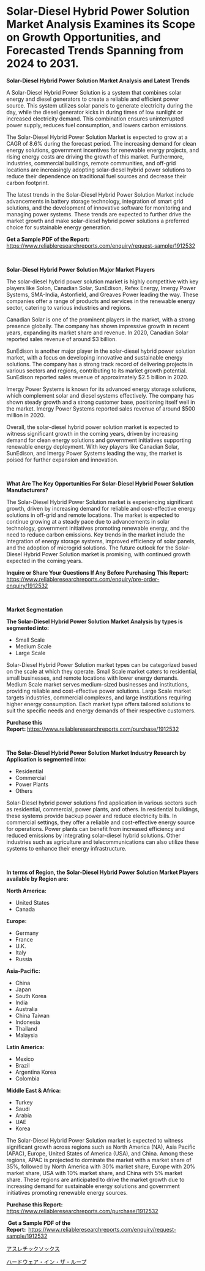 <p><h1>Solar-Diesel Hybrid Power Solution Market Analysis Examines its Scope on Growth Opportunities, and Forecasted Trends Spanning from 2024 to 2031.</h1></p><p><strong>Solar-Diesel Hybrid Power Solution Market Analysis and Latest Trends</strong></p>
<p><p>A Solar-Diesel Hybrid Power Solution is a system that combines solar energy and diesel generators to create a reliable and efficient power source. This system utilizes solar panels to generate electricity during the day, while the diesel generator kicks in during times of low sunlight or increased electricity demand. This combination ensures uninterrupted power supply, reduces fuel consumption, and lowers carbon emissions.</p><p>The Solar-Diesel Hybrid Power Solution Market is expected to grow at a CAGR of 8.6% during the forecast period. The increasing demand for clean energy solutions, government incentives for renewable energy projects, and rising energy costs are driving the growth of this market. Furthermore, industries, commercial buildings, remote communities, and off-grid locations are increasingly adopting solar-diesel hybrid power solutions to reduce their dependence on traditional fuel sources and decrease their carbon footprint.</p><p>The latest trends in the Solar-Diesel Hybrid Power Solution Market include advancements in battery storage technology, integration of smart grid solutions, and the development of innovative software for monitoring and managing power systems. These trends are expected to further drive the market growth and make solar-diesel hybrid power solutions a preferred choice for sustainable energy generation.</p></p>
<p><strong>Get a Sample PDF of the Report:&nbsp;</strong> <a href="https://www.reliableresearchreports.com/enquiry/request-sample/1912532">https://www.reliableresearchreports.com/enquiry/request-sample/1912532</a></p>
<p>&nbsp;</p>
<p><strong>Solar-Diesel Hybrid Power Solution Major Market Players</strong></p>
<p><p>The solar-diesel hybrid power solution market is highly competitive with key players like Solon, Canadian Solar, SunEdison, Refex Energy, Imergy Power Systems, SMA-India, Astonfield, and Greaves Power leading the way. These companies offer a range of products and services in the renewable energy sector, catering to various industries and regions.</p><p>Canadian Solar is one of the prominent players in the market, with a strong presence globally. The company has shown impressive growth in recent years, expanding its market share and revenue. In 2020, Canadian Solar reported sales revenue of around $3 billion.</p><p>SunEdison is another major player in the solar-diesel hybrid power solution market, with a focus on developing innovative and sustainable energy solutions. The company has a strong track record of delivering projects in various sectors and regions, contributing to its market growth potential. SunEdison reported sales revenue of approximately $2.5 billion in 2020.</p><p>Imergy Power Systems is known for its advanced energy storage solutions, which complement solar and diesel systems effectively. The company has shown steady growth and a strong customer base, positioning itself well in the market. Imergy Power Systems reported sales revenue of around $500 million in 2020.</p><p>Overall, the solar-diesel hybrid power solution market is expected to witness significant growth in the coming years, driven by increasing demand for clean energy solutions and government initiatives supporting renewable energy deployment. With key players like Canadian Solar, SunEdison, and Imergy Power Systems leading the way, the market is poised for further expansion and innovation.</p></p>
<p>&nbsp;</p>
<p><strong>What Are The Key Opportunities For Solar-Diesel Hybrid Power Solution Manufacturers?</strong></p>
<p><p>The Solar-Diesel Hybrid Power Solution market is experiencing significant growth, driven by increasing demand for reliable and cost-effective energy solutions in off-grid and remote locations. The market is expected to continue growing at a steady pace due to advancements in solar technology, government initiatives promoting renewable energy, and the need to reduce carbon emissions. Key trends in the market include the integration of energy storage systems, improved efficiency of solar panels, and the adoption of microgrid solutions. The future outlook for the Solar-Diesel Hybrid Power Solution market is promising, with continued growth expected in the coming years.</p></p>
<p><strong>Inquire or Share Your Questions If Any Before Purchasing This Report:</strong> <a href="https://www.reliableresearchreports.com/enquiry/pre-order-enquiry/1912532">https://www.reliableresearchreports.com/enquiry/pre-order-enquiry/1912532</a></p>
<p>&nbsp;</p>
<p><strong>Market Segmentation</strong></p>
<p><strong>The Solar-Diesel Hybrid Power Solution Market Analysis by types is segmented into:</strong></p>
<p><ul><li>Small Scale</li><li>Medium Scale</li><li>Large Scale</li></ul></p>
<p><p>Solar-Diesel Hybrid Power Solution market types can be categorized based on the scale at which they operate. Small Scale market caters to residential, small businesses, and remote locations with lower energy demands. Medium Scale market serves medium-sized businesses and institutions, providing reliable and cost-effective power solutions. Large Scale market targets industries, commercial complexes, and large institutions requiring higher energy consumption. Each market type offers tailored solutions to suit the specific needs and energy demands of their respective customers.</p></p>
<p><strong>Purchase this Report:&nbsp;</strong><a href="https://www.reliableresearchreports.com/purchase/1912532">https://www.reliableresearchreports.com/purchase/1912532</a></p>
<p>&nbsp;</p>
<p><strong>The Solar-Diesel Hybrid Power Solution Market Industry Research by Application is segmented into:</strong></p>
<p><ul><li>Residential</li><li>Commercial</li><li>Power Plants</li><li>Others</li></ul></p>
<p><p>Solar-Diesel hybrid power solutions find application in various sectors such as residential, commercial, power plants, and others. In residential buildings, these systems provide backup power and reduce electricity bills. In commercial settings, they offer a reliable and cost-effective energy source for operations. Power plants can benefit from increased efficiency and reduced emissions by integrating solar-diesel hybrid solutions. Other industries such as agriculture and telecommunications can also utilize these systems to enhance their energy infrastructure.</p></p>
<p>&nbsp;</p>
<p><strong>In terms of Region, the Solar-Diesel Hybrid Power Solution Market Players available by Region are:</strong></p>
<p>
    <p> <strong> North America: </strong>
        <ul>
            <li>United States</li>
            <li>Canada</li>
        </ul>
        </p> 
    <p> <strong> Europe: </strong>
        <ul>
            <li>Germany</li>
            <li>France</li>
            <li>U.K.</li>
            <li>Italy</li>
            <li>Russia</li>
        </ul>
        </p> 
    <p> <strong> Asia-Pacific: </strong>
        <ul>
            <li>China</li>
            <li>Japan</li>
            <li>South Korea</li>
            <li>India</li>
            <li>Australia</li>
            <li>China Taiwan</li>
            <li>Indonesia</li>
            <li>Thailand</li>
            <li>Malaysia</li>
        </ul>
        </p> 
    <p> <strong> Latin America: </strong>
        <ul>
            <li>Mexico</li>
            <li>Brazil</li>
            <li>Argentina Korea</li>
            <li>Colombia</li>
        </ul>
        </p> 
    <p> <strong> Middle East & Africa: </strong>
        <ul>
            <li>Turkey</li>
            <li>Saudi</li>
            <li>Arabia</li>
            <li>UAE</li>
            <li>Korea</li>
        </ul>
    </p>
    </p>
<p><p>The Solar-Diesel Hybrid Power Solution market is expected to witness significant growth across regions such as North America (NA), Asia Pacific (APAC), Europe, United States of America (USA), and China. Among these regions, APAC is projected to dominate the market with a market share of 35%, followed by North America with 30% market share, Europe with 20% market share, USA with 10% market share, and China with 5% market share. These regions are anticipated to drive the market growth due to increasing demand for sustainable energy solutions and government initiatives promoting renewable energy sources.</p></p>
<p><strong>Purchase this Report: </strong><a href="https://www.reliableresearchreports.com/purchase/1912532">https://www.reliableresearchreports.com/purchase/1912532</a></p>
<p>&nbsp;<strong>Get a Sample PDF of the Report:&nbsp;&nbsp;</strong><a href="https://www.reliableresearchreports.com/enquiry/request-sample/1912532">https://www.reliableresearchreports.com/enquiry/request-sample/1912532</a></p>
<p><strong></strong></p>
<p><p><a href="https://github.com/KaydenJohns1964/Market-Research-Report-List-1/blob/main/810988617045.md">アスレチックソックス</a></p><p><a href="https://github.com/marbadji/Market-Research-Report-List-1/blob/main/344124817044.md">ハードウェア・イン・ザ・ループ</a></p></p>